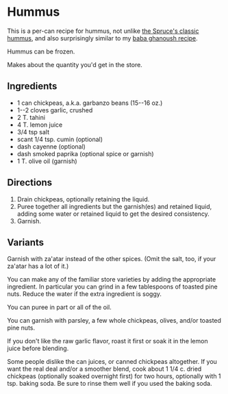 # Hummus

This is a per-can recipe for hummus, not unlike [the Spruce's classic hummus](https://www.thespruceeats.com/hummus-with-tahini-2355351), and also surprisingly similar to my [baba ghanoush recipe](../appetizers/babaGhanoush.md).

Hummus can be frozen.

Makes about the quantity you'd get in the store.

## Ingredients

* 1 can chickpeas, a.k.a. garbanzo beans (15--16 oz.)
* 1--2 cloves garlic, crushed
* 2 T. tahini
* 4 T. lemon juice
* 3/4 tsp salt
* scant 1/4 tsp. cumin (optional)
* dash cayenne (optional)
* dash smoked paprika (optional spice or garnish)
* 1 T. olive oil (garnish)

## Directions

1. Drain chickpeas, optionally retaining the liquid.
2. Puree together all ingredients but the garnish(es) and retained liquid, adding some water or retained liquid to get the desired consistency.
3. Garnish.

## Variants

Garnish with za'atar instead of the other spices.  (Omit the salt, too, if your za'atar has a lot of it.)

You can make any of the familiar store varieties by adding the appropriate ingredient.  In particular you can grind in a few tablespoons of toasted pine nuts.  Reduce the water if the extra ingredient is soggy.

You can puree in part or all of the oil.

You can garnish with parsley, a few whole chickpeas, olives, and/or toasted pine nuts.

If you don't like the raw garlic flavor, roast it first or soak it in the lemon juice before blending.

Some people dislike the can juices, or canned chickpeas altogether.  If you want the real deal and/or a smoother blend, cook about 1 1/4 c. dried chickpeas (optionally soaked overnight first) for two hours, optionally with 1 tsp. baking soda.  Be sure to rinse them well if you used the baking soda.  
